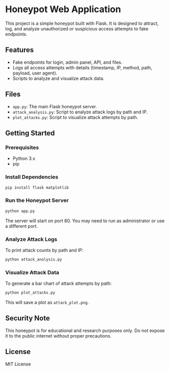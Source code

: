# Honeypot Web Application

This project is a simple honeypot built with Flask. It is designed to attract, log, and analyze unauthorized or suspicious access attempts to fake endpoints.

## Features

- Fake endpoints for login, admin panel, API, and files.
- Logs all access attempts with details (timestamp, IP, method, path, payload, user agent).
- Scripts to analyze and visualize attack data.

## Files

- `app.py`: The main Flask honeypot server.
- `attack_analysis.py`: Script to analyze attack logs by path and IP.
- `plot_attacks.py`: Script to visualize attack attempts by path.

## Getting Started

### Prerequisites

- Python 3.x
- pip

### Install Dependencies

```bash
pip install flask matplotlib
```

### Run the Honeypot Server

```bash
python app.py
```

The server will start on port 80. You may need to run as administrator or use a different port.

### Analyze Attack Logs

To print attack counts by path and IP:

```bash
python attack_analysis.py
```

### Visualize Attack Data

To generate a bar chart of attack attempts by path:

```bash
python plot_attacks.py
```

This will save a plot as `attack_plot.png`.

## Security Note

This honeypot is for educational and research purposes only. Do not expose it to the public internet without proper precautions.

## License

MIT License 